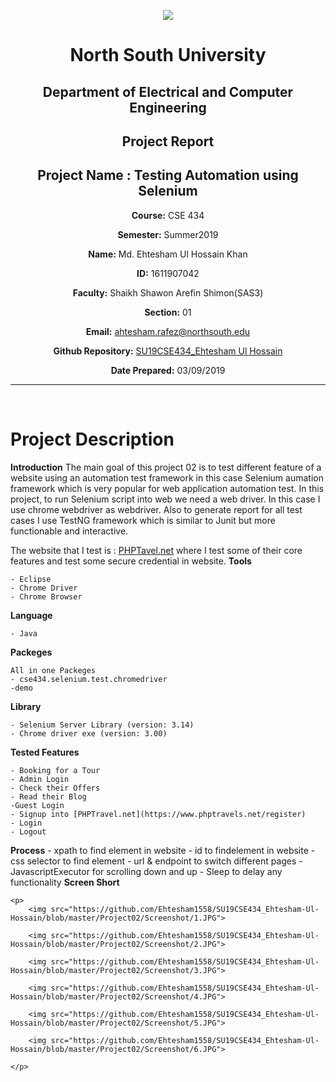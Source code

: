 <p align="center">
<img src="https://github.com/monsurhillas007/SU19CSE299S16G01NSU/blob/master/Mockup/logo/nsulogo.jpeg">
</p>

<div align="center">


# North South University </h5>
##  Department of Electrical and Computer Engineering </h3>

##  Project Report

## Project Name : Testing Automation using Selenium

**Course:** CSE 434

**Semester:** Summer2019

**Name:** Md. Ehtesham Ul Hossain Khan

**ID:** 1611907042

**Faculty:** Shaikh Shawon Arefin Shimon(SAS3)

**Section:** 01

**Email:** ahtesham.rafez@northsouth.edu

**Github Repository:** [SU19CSE434_Ehtesham Ul Hossain]( https://github.com/Ehtesham1558/SU19CSE434_Ehtesham-Ul-Hossain.git)

**Date Prepared:** 03/09/2019
</div>

<hr>

<br>

# Project Description

**Introduction**
The main goal of this project 02 is to test different feature of a website using an automation test framework in this case Selenium aumation framework which is very popular for web application automation test. In this project, to run Selenium script into web we need a web driver. In this case I use chrome webdriver as webdriver. Also to generate report for all test cases I use TestNG framework which is similar to Junit but more functionable and interactive.

The website that I test is :
	[PHPTavel.net](https://www.phptravels.net) where I test some of their core features and test some secure credential in website.
**Tools**

	- Eclipse
	- Chrome Driver
	- Chrome Browser

**Language**
	
	- Java

**Packeges**
	
	All in one Packeges
	- cse434.selenium.test.chromedriver
	-demo
**Library**
 	
 	- Selenium Server Library (version: 3.14)
 	- Chrome driver exe (version: 3.00)
**Tested Features**

	- Booking for a Tour
	- Admin Login
	- Check their Offers
	- Read their Blog
	-Guest Login
	- Signup into [PHPTravel.net](https://www.phptravels.net/register)
	- Login
	- Logout
**Process**
	- xpath to find element in website
	- id to findelement in website
	-css selector to find element
	- url & endpoint to switch different pages
	- JavascriptExecutor for scrolling down and up
	- Sleep to delay any functionality
**Screen Short**

	<p>
		<img src="https://github.com/Ehtesham1558/SU19CSE434_Ehtesham-Ul-Hossain/blob/master/Project02/Screenshot/1.JPG">

		<img src="https://github.com/Ehtesham1558/SU19CSE434_Ehtesham-Ul-Hossain/blob/master/Project02/Screenshot/2.JPG">

		<img src="https://github.com/Ehtesham1558/SU19CSE434_Ehtesham-Ul-Hossain/blob/master/Project02/Screenshot/3.JPG">

		<img src="https://github.com/Ehtesham1558/SU19CSE434_Ehtesham-Ul-Hossain/blob/master/Project02/Screenshot/4.JPG">

		<img src="https://github.com/Ehtesham1558/SU19CSE434_Ehtesham-Ul-Hossain/blob/master/Project02/Screenshot/5.JPG">

		<img src="https://github.com/Ehtesham1558/SU19CSE434_Ehtesham-Ul-Hossain/blob/master/Project02/Screenshot/6.JPG">

	</p>